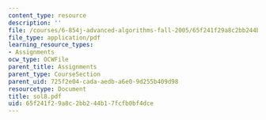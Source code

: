 ```yaml
---
content_type: resource
description: ''
file: /courses/6-854j-advanced-algorithms-fall-2005/65f241f29a8c2bb244b17fcfb0bf4dce_sol8.pdf
file_type: application/pdf
learning_resource_types:
- Assignments
ocw_type: OCWFile
parent_title: Assignments
parent_type: CourseSection
parent_uid: 725f2e04-cada-aedb-a6e0-9d255b409d98
resourcetype: Document
title: sol8.pdf
uid: 65f241f2-9a8c-2bb2-44b1-7fcfb0bf4dce
---
```

